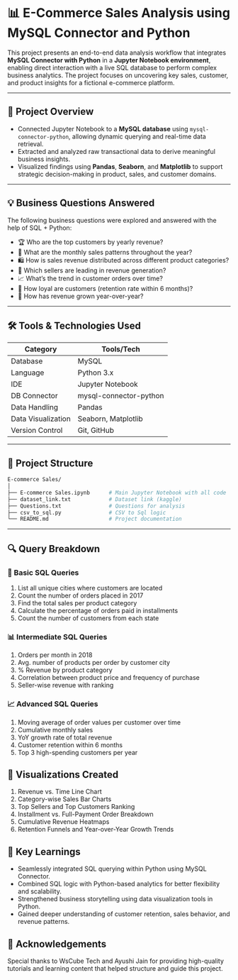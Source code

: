 # 📊 E-Commerce Sales Analysis using MySQL Connector and Python

This project presents an end-to-end data analysis workflow that integrates **MySQL Connector with Python** in a **Jupyter Notebook environment**, enabling direct interaction with a live SQL database to perform complex business analytics. The project focuses on uncovering key sales, customer, and product insights for a fictional e-commerce platform.

---

## 🚀 Project Overview

- Connected Jupyter Notebook to a **MySQL database** using `mysql-connector-python`, allowing dynamic querying and real-time data retrieval.
- Extracted and analyzed raw transactional data to derive meaningful business insights.
- Visualized findings using **Pandas**, **Seaborn**, and **Matplotlib** to support strategic decision-making in product, sales, and customer domains.

---

## 💡 Business Questions Answered

The following business questions were explored and answered with the help of SQL + Python:

- 🏆 Who are the top customers by yearly revenue?
- 📅 What are the monthly sales patterns throughout the year?
- 🛍️ How is sales revenue distributed across different product categories?
- 🎯 Which sellers are leading in revenue generation?
- 📈 What’s the trend in customer orders over time?
- 🔁 How loyal are customers (retention rate within 6 months)?
- 🧠 How has revenue grown year-over-year?

---

## 🛠️ Tools & Technologies Used

| Category             | Tools/Tech                          |
|----------------------|--------------------------------------|
| Database             | MySQL                               |
| Language             | Python 3.x                           |
| IDE                  | Jupyter Notebook                    |
| DB Connector         | mysql-connector-python              |
| Data Handling        | Pandas                              |
| Data Visualization   | Seaborn, Matplotlib                 |
| Version Control      | Git, GitHub                         |

---

## 📂 Project Structure

```bash
E-commerce Sales/
│
├── E-commerce Sales.ipynb      # Main Jupyter Notebook with all code
├── dataset_link.txt            # Dataset link (kaggle)
├── Questions.txt               # Questions for analysis
├── csv_to_sql.py               # CSV to Sql logic
└── README.md                   # Project documentation
```

---

## 🔍 Query Breakdown
### 🧾 Basic SQL Queries
1. List all unique cities where customers are located
2. Count the number of orders placed in 2017
3. Find the total sales per product category
4. Calculate the percentage of orders paid in installments
5. Count the number of customers from each state

### 📊 Intermediate SQL Queries
1. Orders per month in 2018
2. Avg. number of products per order by customer city
3. % Revenue by product category
4. Correlation between product price and frequency of purchase
5. Seller-wise revenue with ranking

### 📈 Advanced SQL Queries
1. Moving average of order values per customer over time
2. Cumulative monthly sales
3. YoY growth rate of total revenue
4. Customer retention within 6 months
5. Top 3 high-spending customers per year

## 📸 Visualizations Created
1. Revenue vs. Time Line Chart
2. Category-wise Sales Bar Charts
3. Top Sellers and Top Customers Ranking
4. Installment vs. Full-Payment Order Breakdown
5. Cumulative Revenue Heatmaps
6. Retention Funnels and Year-over-Year Growth Trends

## 📌 Key Learnings
- Seamlessly integrated SQL querying within Python using MySQL Connector.
- Combined SQL logic with Python-based analytics for better flexibility and scalability.
- Strengthened business storytelling using data visualization tools in Python.
- Gained deeper understanding of customer retention, sales behavior, and revenue patterns.

## 🙌 Acknowledgements
Special thanks to WsCube Tech and Ayushi Jain for providing high-quality tutorials and learning content that helped structure and guide this project.
